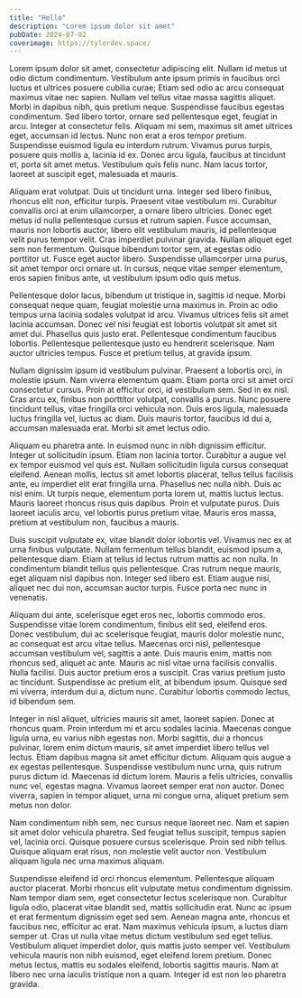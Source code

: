 ```yaml
---
title: "Hello"
description: "Lorem ipsum dolor sit amet"
pubDate: 2024-07-02
coverimage: https://tylerdev.space/
---
```


Lorem ipsum dolor sit amet, consectetur adipiscing elit. Nullam id metus ut odio dictum condimentum. Vestibulum ante ipsum primis in faucibus orci luctus et ultrices posuere cubilia curae; Etiam sed odio ac arcu consequat maximus vitae nec sapien. Nullam vel tellus vitae massa sagittis aliquet. Morbi in dapibus nibh, quis pretium neque. Suspendisse faucibus egestas condimentum. Sed libero tortor, ornare sed pellentesque eget, feugiat in arcu. Integer at consectetur felis. Aliquam mi sem, maximus sit amet ultrices eget, accumsan id lectus. Nunc non erat a eros tempor pretium. Suspendisse euismod ligula eu interdum rutrum. Vivamus purus turpis, posuere quis mollis a, lacinia id ex. Donec arcu ligula, faucibus at tincidunt et, porta sit amet metus. Vestibulum quis felis nunc. Nam lacus tortor, laoreet at suscipit eget, malesuada et mauris.

Aliquam erat volutpat. Duis ut tincidunt urna. Integer sed libero finibus, rhoncus elit non, efficitur turpis. Praesent vitae vestibulum mi. Curabitur convallis orci at enim ullamcorper, a ornare libero ultricies. Donec eget metus id nulla pellentesque cursus et rutrum sapien. Fusce accumsan, mauris non lobortis auctor, libero elit vestibulum mauris, id pellentesque velit purus tempor velit. Cras imperdiet pulvinar gravida. Nullam aliquet eget sem non fermentum. Quisque bibendum tortor sem, at egestas odio porttitor ut. Fusce eget auctor libero. Suspendisse ullamcorper urna purus, sit amet tempor orci ornare ut. In cursus, neque vitae semper elementum, eros sapien finibus ante, ut vestibulum ipsum odio quis metus.

Pellentesque dolor lacus, bibendum ut tristique in, sagittis id neque. Morbi consequat neque quam, feugiat molestie urna maximus in. Proin ac odio tempus urna lacinia sodales volutpat id arcu. Vivamus ultrices felis sit amet lacinia accumsan. Donec vel nisi feugiat est lobortis volutpat sit amet sit amet dui. Phasellus quis justo erat. Pellentesque condimentum faucibus lobortis. Pellentesque pellentesque justo eu hendrerit scelerisque. Nam auctor ultricies tempus. Fusce et pretium tellus, at gravida ipsum.

Nullam dignissim ipsum id vestibulum pulvinar. Praesent a lobortis orci, in molestie ipsum. Nam viverra elementum quam. Etiam porta orci sit amet orci consectetur cursus. Proin at efficitur orci, id vestibulum sem. Sed in ex nisl. Cras arcu ex, finibus non porttitor volutpat, convallis a purus. Nunc posuere tincidunt tellus, vitae fringilla orci vehicula non. Duis eros ligula, malesuada luctus fringilla vel, luctus ac diam. Duis mauris tortor, faucibus id dui a, accumsan malesuada erat. Morbi sit amet lectus odio.

Aliquam eu pharetra ante. In euismod nunc in nibh dignissim efficitur. Integer ut sollicitudin ipsum. Etiam non lacinia tortor. Curabitur a augue vel ex tempor euismod vel quis est. Nullam sollicitudin ligula cursus consequat eleifend. Aenean mollis, lectus sit amet lobortis placerat, tellus tellus facilisis ante, eu imperdiet elit erat fringilla urna. Phasellus nec nulla nibh. Duis ac nisl enim. Ut turpis neque, elementum porta lorem ut, mattis luctus lectus. Mauris laoreet rhoncus risus quis dapibus. Proin et vulputate purus. Duis laoreet iaculis arcu, vel lobortis purus pretium vitae. Mauris eros massa, pretium at vestibulum non, faucibus a mauris.

Duis suscipit vulputate ex, vitae blandit dolor lobortis vel. Vivamus nec ex at urna finibus vulputate. Nullam fermentum tellus blandit, euismod ipsum a, pellentesque diam. Etiam at tellus id lectus rutrum mattis ac non nulla. In condimentum blandit tellus quis pellentesque. Cras rutrum neque mauris, eget aliquam nisl dapibus non. Integer sed libero est. Etiam augue nisi, aliquet nec dui non, accumsan auctor turpis. Fusce porta nec nunc in venenatis.

Aliquam dui ante, scelerisque eget eros nec, lobortis commodo eros. Suspendisse vitae lorem condimentum, finibus elit sed, eleifend eros. Donec vestibulum, dui ac scelerisque feugiat, mauris dolor molestie nunc, ac consequat est arcu vitae tellus. Maecenas orci nisl, pellentesque accumsan vestibulum vel, sagittis a ante. Duis mauris enim, mattis non rhoncus sed, aliquet ac ante. Mauris ac nisl vitae urna facilisis convallis. Nulla facilisi. Duis auctor pretium eros a suscipit. Cras varius pretium justo ac tincidunt. Suspendisse ac pretium elit, at bibendum ipsum. Quisque sed mi viverra, interdum dui a, dictum nunc. Curabitur lobortis commodo lectus, id bibendum sem.

Integer in nisl aliquet, ultricies mauris sit amet, laoreet sapien. Donec at rhoncus quam. Proin interdum mi et arcu sodales lacinia. Maecenas congue ligula urna, eu varius nibh egestas non. Morbi sagittis, dui a rhoncus pulvinar, lorem enim dictum mauris, sit amet imperdiet libero tellus vel lectus. Etiam dapibus magna sit amet efficitur dictum. Aliquam quis augue a ex egestas pellentesque. Suspendisse vestibulum nunc urna, quis rutrum purus dictum id. Maecenas id dictum lorem. Mauris a felis ultricies, convallis nunc vel, egestas magna. Vivamus laoreet semper erat non auctor. Donec viverra, sapien in tempor aliquet, urna mi congue urna, aliquet pretium sem metus non dolor.

Nam condimentum nibh sem, nec cursus neque laoreet nec. Nam et sapien sit amet dolor vehicula pharetra. Sed feugiat tellus suscipit, tempus sapien vel, lacinia orci. Quisque posuere cursus scelerisque. Proin sed nibh tellus. Quisque aliquam erat risus, non molestie velit auctor non. Vestibulum aliquam ligula nec urna maximus aliquam.

Suspendisse eleifend id orci rhoncus elementum. Pellentesque aliquam auctor placerat. Morbi rhoncus elit vulputate metus condimentum dignissim. Nam tempor diam sem, eget consectetur lectus scelerisque non. Curabitur ligula odio, placerat vitae blandit sed, mattis sollicitudin erat. Nunc ac ipsum et erat fermentum dignissim eget sed sem. Aenean magna ante, rhoncus et faucibus nec, efficitur ac erat. Nam maximus vehicula ipsum, a luctus diam semper ut. Cras ut nulla vitae metus dictum vestibulum sed eget tellus. Vestibulum aliquet imperdiet dolor, quis mattis justo semper vel. Vestibulum vehicula mauris non nibh euismod, eget eleifend lorem pretium. Donec metus lectus, mattis eu sodales eleifend, lobortis sagittis mauris. Nam at libero nec urna iaculis tristique non a quam. Integer id est non leo pharetra gravida. 